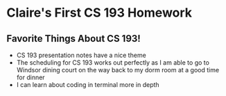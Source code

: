 # Claire's First CS 193 Homework

## Favorite Things About CS 193!
- CS 193 presentation notes have a nice theme
- The scheduling for CS 193 works out perfectly as I am able to go to Windsor dining court on the way back to my dorm room at a good time for dinner
- I can learn about coding in terminal more in depth

